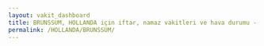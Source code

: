 ```yaml
---
layout: vakit_dashboard
title: BRUNSSUM, HOLLANDA için iftar, namaz vakitleri ve hava durumu - ilçe/eyalet seç
permalink: /HOLLANDA/BRUNSSUM/
---
```


<script type="text/javascript">
  var GLOBAL_COUNTRY = 'HOLLANDA';
  var GLOBAL_CITY = 'BRUNSSUM';
  var GLOBAL_STATE = '';
  var lat = 72;
  var lon = 21;
</script>
